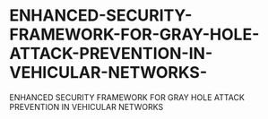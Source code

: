 # ENHANCED-SECURITY-FRAMEWORK-FOR-GRAY-HOLE-ATTACK-PREVENTION-IN-VEHICULAR-NETWORKS-
ENHANCED SECURITY FRAMEWORK FOR GRAY HOLE  ATTACK PREVENTION IN VEHICULAR NETWORKS 
